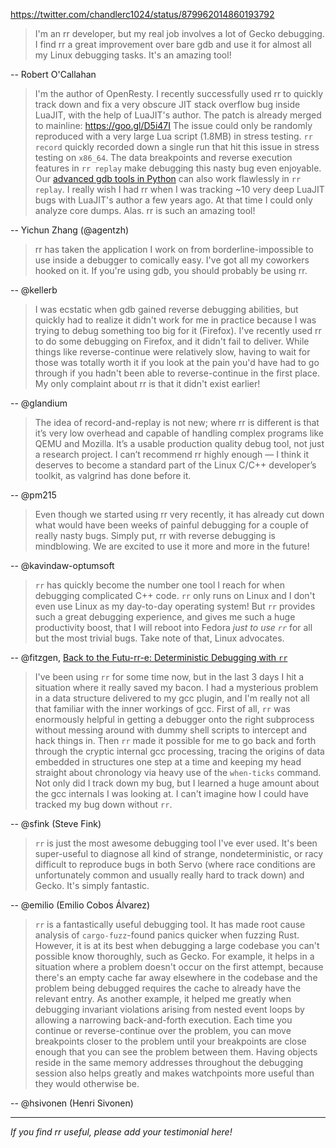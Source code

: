https://twitter.com/chandlerc1024/status/879962014860193792

> I'm an rr developer, but my real job involves a lot of Gecko debugging. I find rr a great improvement over bare gdb and use it for almost all my Linux debugging tasks. It's an amazing tool!

  -- Robert O'Callahan

> I'm the author of OpenResty. I recently successfully used rr to quickly track down and fix a very obscure JIT stack overflow bug inside LuaJIT, with the help of LuaJIT's author. The patch is already merged to mainline: https://goo.gl/D5i47I The issue could only be randomly reproduced with a very large Lua script (1.8MB) in stress testing. `rr record` quickly recorded down a single run that hit this issue in stress testing on `x86_64`. The data breakpoints and reverse execution features in `rr replay` make debugging this nasty bug even enjoyable. Our [advanced gdb tools in Python](https://github.com/openresty/openresty-gdb-utils#readme) can also work flawlessly in `rr replay`. I really wish I had rr when I was tracking ~10 very deep LuaJIT bugs with LuaJIT's author a few years ago. At that time I could only analyze core dumps. Alas. rr is such an amazing tool!

  -- Yichun Zhang (@agentzh)

> rr has taken the application I work on from borderline-impossible to use inside a debugger to comically easy. I've got all my coworkers hooked on it. If you're using gdb, you should probably be using rr.

  -- @kellerb

> I was ecstatic when gdb gained reverse debugging abilities, but quickly had to realize it didn't work for me in practice because I was trying to debug something too big for it (Firefox). I've recently used rr to do some debugging on Firefox, and it didn't fail to deliver.
> While things like reverse-continue were relatively slow, having to wait for those was totally worth it if you look at the pain you'd have had to go through if you hadn't been able to reverse-continue in the first place.
> My only complaint about rr is that it didn't exist earlier!

  -- @glandium

> The idea of record-and-replay is not new; where rr is different is that it’s very low overhead and capable of handling complex programs like QEMU and Mozilla. It’s a usable production quality debug tool, not just a research project. I can’t recommend rr highly enough — I think it deserves to become a standard part of the Linux C/C++ developer’s toolkit, as valgrind has done before it.

  -- @pm215

> Even though we started using rr very recently, it has already cut down what would have been weeks of painful debugging for a couple of really nasty bugs.  Simply put, rr with reverse debugging is mindblowing.  We are excited to use it more and more in the future!

  -- @kavindaw-optumsoft

> `rr` has quickly become the number one tool I reach for when debugging complicated C++ code. `rr` only runs on Linux and I don't even use Linux as my day-to-day operating system! But `rr` provides such a great debugging experience, and gives me such a huge productivity boost, that I will reboot into Fedora *just to use `rr`* for all but the most trivial bugs. Take note of that, Linux advocates.

  -- @fitzgen, [Back to the Futu-rr-e: Deterministic Debugging with `rr`](http://fitzgeraldnick.com/weblog/64/)

> I've been using `rr` for some time now, but in the last 3 days I hit a situation where it really saved my bacon. I had a mysterious problem in a data structure delivered to my gcc plugin, and I'm really not all that familiar with the inner workings of gcc. First of all, `rr` was enormously helpful in getting a debugger onto the right subprocess without messing around with dummy shell scripts to intercept and hack things in. Then `rr` made it possible for me to go back and forth through the cryptic internal gcc processing, tracing the origins of data embedded in structures one step at a time and keeping my head straight about chronology via heavy use of the `when-ticks` command. Not only did I track down my bug, but I learned a huge amount about the gcc internals I was looking at. I can't imagine how I could have tracked my bug down without `rr`.

  -- @sfink (Steve Fink)

> `rr` is just the most awesome debugging tool I've ever used. It's been super-useful to diagnose all kind of strange, nondeterministic, or racy difficult to reproduce bugs in both Servo (where race conditions are unfortunately common and usually really hard to track down) and Gecko. It's simply fantastic.

  -- @emilio (Emilio Cobos Álvarez)

> `rr` is a fantastically useful debugging tool. It has made root cause analysis of `cargo-fuzz`-found panics quicker when fuzzing Rust. However, it is at its best when debugging a large codebase you can't possible know thoroughly, such as Gecko. For example, it helps in a situation where a problem doesn't occur on the first attempt, because there's an empty cache far away elsewhere in the codebase and the problem being debugged requires the cache to already have the relevant entry. As another example, it helped me greatly when debugging invariant violations arising from nested event loops by allowing a narrowing back-and-forth execution. Each time you continue or reverse-continue over the problem, you can move breakpoints closer to the problem until your breakpoints are close enough that you can see the problem between them. Having objects reside in the same memory addresses throughout the debugging session also helps greatly and makes watchpoints more useful than they would otherwise be.

  -- @hsivonen (Henri Sivonen)

***
_If you find rr useful, please add your testimonial here!_